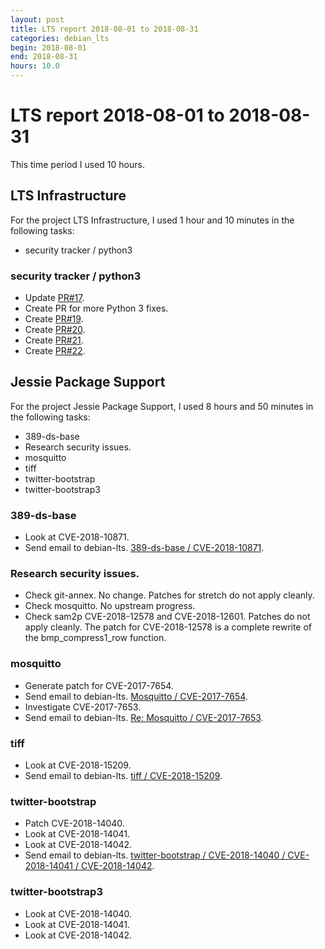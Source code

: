 ```yaml
---
layout: post
title: LTS report 2018-08-01 to 2018-08-31
categories: debian_lts
begin: 2018-08-01
end: 2018-08-31
hours: 10.0
---
```


# LTS report 2018-08-01 to 2018-08-31

This time period I used 10 hours.

## LTS Infrastructure

For the project LTS Infrastructure, I used 1 hour and 10 minutes in the following tasks:

* security tracker / python3

### security tracker / python3

* Update [PR#17](https://salsa.debian.org/security-tracker-team/security-tracker/merge_requests/17/diffs).
* Create PR for more Python 3 fixes.
* Create [PR#19](https://salsa.debian.org/security-tracker-team/security-tracker/merge_requests/19/).
* Create [PR#20](https://salsa.debian.org/security-tracker-team/security-tracker/merge_requests/20/).
* Create [PR#21](https://salsa.debian.org/security-tracker-team/security-tracker/merge_requests/21/).
* Create [PR#22](https://salsa.debian.org/security-tracker-team/security-tracker/merge_requests/22/).


## Jessie Package Support

For the project Jessie Package Support, I used 8 hours and 50 minutes in the following tasks:

* 389-ds-base
* Research security issues.
* mosquitto
* tiff
* twitter-bootstrap
* twitter-bootstrap3

### 389-ds-base

* Look at CVE-2018-10871.
* Send email to debian-lts.
  [389-ds-base / CVE-2018-10871](https://lists.debian.org/debian-lts/2018/08/msg00023.html).

### Research security issues.

* Check git-annex. No change. Patches for stretch do not apply cleanly.
* Check mosquitto. No upstream progress.
* Check sam2p CVE-2018-12578 and CVE-2018-12601. Patches do not apply
  cleanly. The patch for CVE-2018-12578 is a complete rewrite of the
  bmp_compress1_row function.

### mosquitto

* Generate patch for CVE-2017-7654.
* Send email to debian-lts.
  [Mosquitto / CVE-2017-7654](https://lists.debian.org/debian-lts/2018/08/msg00040.html).
* Investigate CVE-2017-7653.
* Send email to debian-lts.
  [Re: Mosquitto / CVE-2017-7653](https://lists.debian.org/debian-lts/2018/08/msg00050.html).

### tiff

* Look at CVE-2018-15209.
* Send email to debian-lts.
  [tiff / CVE-2018-15209](https://lists.debian.org/debian-lts/2018/08/msg00036.html).

### twitter-bootstrap

* Patch CVE-2018-14040.
* Look at CVE-2018-14041.
* Look at CVE-2018-14042.
* Send email to debian-lts.
  [twitter-bootstrap / CVE-2018-14040 / CVE-2018-14041 / CVE-2018-14042](https://lists.debian.org/debian-lts/2018/08/msg00010.html).

### twitter-bootstrap3

* Look at CVE-2018-14040.
* Look at CVE-2018-14041.
* Look at CVE-2018-14042.



